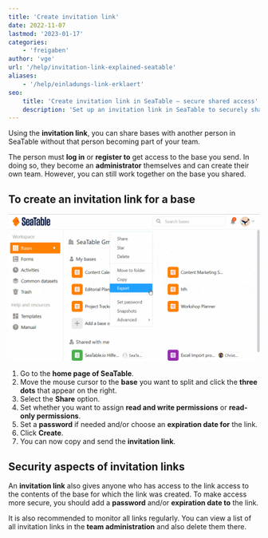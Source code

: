 ```yaml
---
title: 'Create invitation link'
date: 2022-11-07
lastmod: '2023-01-17'
categories:
    - 'freigaben'
author: 'vge'
url: '/help/invitation-link-explained-seatable'
aliases:
    - '/help/einladungs-link-erklaert'
seo:
    title: 'Create invitation link in SeaTable – secure shared access'
    description: 'Set up an invitation link in SeaTable to securely share your base with read or write access, password and expiration. Collaborate with new users easily.'
---
```


Using the **invitation link**, you can share bases with another person in SeaTable without that person becoming part of your team.

The person must **log in** or **register to** get access to the base you send. In doing so, they become an **administrator** themselves and can create their own team. However, you can still work together on the base you shared.

## To create an invitation link for a base

![Invitation link explained](images/Freigabelinks-erklaert.gif)

1. Go to the **home page of SeaTable**.
2. Move the mouse cursor to the **base** you want to split and click the **three dots** that appear on the right.
3. Select the **Share** option.
4. Set whether you want to assign **read and write permissions** or **read-only permissions**.
5. Set a **password** if needed and/or choose an **expiration date for** the link.
6. Click **Create**.
7. You can now copy and send the **invitation link**.

## Security aspects of invitation links

An **invitation link** also gives anyone who has access to the link access to the contents of the base for which the link was created. To make access more secure, you should add a **password** and/or **expiration date to** the link.

It is also recommended to monitor all links regularly. You can view a list of all invitation links in the **team administration** and also delete them there.
